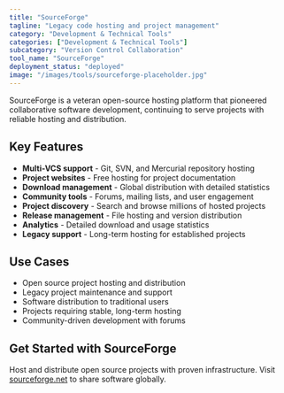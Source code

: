 ```yaml
---
title: "SourceForge"
tagline: "Legacy code hosting and project management"
category: "Development & Technical Tools"
categories: ["Development & Technical Tools"]
subcategory: "Version Control Collaboration"
tool_name: "SourceForge"
deployment_status: "deployed"
image: "/images/tools/sourceforge-placeholder.jpg"
---
```

SourceForge is a veteran open-source hosting platform that pioneered collaborative software development, continuing to serve projects with reliable hosting and distribution.

## Key Features

- **Multi-VCS support** - Git, SVN, and Mercurial repository hosting
- **Project websites** - Free hosting for project documentation
- **Download management** - Global distribution with detailed statistics
- **Community tools** - Forums, mailing lists, and user engagement
- **Project discovery** - Search and browse millions of hosted projects
- **Release management** - File hosting and version distribution
- **Analytics** - Detailed download and usage statistics
- **Legacy support** - Long-term hosting for established projects

## Use Cases

- Open source project hosting and distribution
- Legacy project maintenance and support
- Software distribution to traditional users
- Projects requiring stable, long-term hosting
- Community-driven development with forums

## Get Started with SourceForge

Host and distribute open source projects with proven infrastructure. Visit [sourceforge.net](https://sourceforge.net) to share software globally.